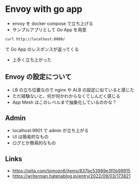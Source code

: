 # Envoy with go app

- envoy を docker compose で立ち上げる
- サンプルアプリとして Go App を用意

```bash
curl http://localhost:8080/
```
で Go App のレスポンスが返ってくる

- 上手く立ち上がった

## Envoy の設定について
- LB の立ち位置なので nginx や ALB の設定に似ていると感じた
- ただ経験ないと、何が何かわからなくてしんどく感じる
- App Mesh はこのレベルまで抽象化しているのかな？

## Admin
- localhost:9901 で admin が立ち上がる
- UI は簡易的なもの
- ログとか簡易的なもの

## Links
- https://qiita.com/tomozo6/items/837bc53989e3f0b99915
- https://writerman.hatenablog.jp/entry/2022/09/03/173821
